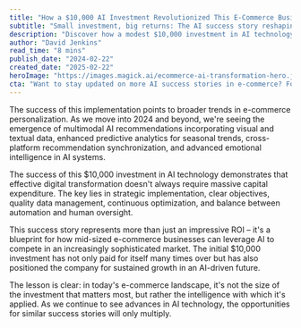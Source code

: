 ```yaml
---
title: "How a $10,000 AI Investment Revolutionized This E-Commerce Business"
subtitle: "Small investment, big returns: The AI success story reshaping e-commerce"
description: "Discover how a modest $10,000 investment in AI technology transformed an e-commerce business, demonstrating that effective digital transformation doesn't require massive capital expenditure. This success story provides a blueprint for mid-sized businesses looking to leverage AI for competitive advantage."
author: "David Jenkins"
read_time: "8 mins"
publish_date: "2024-02-22"
created_date: "2025-02-22"
heroImage: "https://images.magick.ai/ecommerce-ai-transformation-hero.jpg"
cta: "Want to stay updated on more AI success stories in e-commerce? Follow us on LinkedIn for exclusive insights and transformative case studies that could help shape your business's future."
---
```


The success of this implementation points to broader trends in e-commerce personalization. As we move into 2024 and beyond, we're seeing the emergence of multimodal AI recommendations incorporating visual and textual data, enhanced predictive analytics for seasonal trends, cross-platform recommendation synchronization, and advanced emotional intelligence in AI systems.

The success of this $10,000 investment in AI technology demonstrates that effective digital transformation doesn't always require massive capital expenditure. The key lies in strategic implementation, clear objectives, quality data management, continuous optimization, and balance between automation and human oversight.

This success story represents more than just an impressive ROI – it's a blueprint for how mid-sized e-commerce businesses can leverage AI to compete in an increasingly sophisticated market. The initial $10,000 investment has not only paid for itself many times over but has also positioned the company for sustained growth in an AI-driven future.

The lesson is clear: in today's e-commerce landscape, it's not the size of the investment that matters most, but rather the intelligence with which it's applied. As we continue to see advances in AI technology, the opportunities for similar success stories will only multiply.